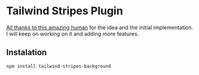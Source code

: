 # Tailwind Stripes Plugin 

[All thanks to this amazing human](https://www.protailwind.com/) for the idea and the initial implementation. I will keep on working on it and adding more features.

## Instalation 

`npm install tailwind-stripes-background`

